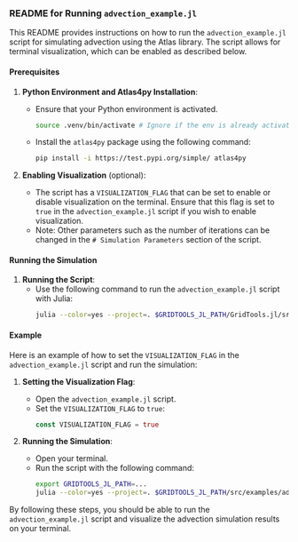 ### README for Running `advection_example.jl`

This README provides instructions on how to run the `advection_example.jl` script for simulating advection using the Atlas library. The script allows for terminal visualization, which can be enabled as described below.

#### Prerequisites

1. **Python Environment and Atlas4py Installation**:
   - Ensure that your Python environment is activated.
     ```sh
     source .venv/bin/activate # Ignore if the env is already activated
     ```
   - Install the `atlas4py` package using the following command:
     ```sh
     pip install -i https://test.pypi.org/simple/ atlas4py
     ```

2. **Enabling Visualization** (optional):
   - The script has a `VISUALIZATION_FLAG` that can be set to enable or disable visualization on the terminal. Ensure that this flag is set to `true` in the `advection_example.jl` script if you wish to enable visualization.
   - Note: Other parameters such as the number of iterations can be changed in the `# Simulation Parameters` section of the script.

#### Running the Simulation

1. **Running the Script**:
   - Use the following command to run the `advection_example.jl` script with Julia:
     ```sh
     julia --color=yes --project=. $GRIDTOOLS_JL_PATH/GridTools.jl/src/examples/advection/advection_example.jl
     ```

#### Example

Here is an example of how to set the `VISUALIZATION_FLAG` in the `advection_example.jl` script and run the simulation:

1. **Setting the Visualization Flag**:
   - Open the `advection_example.jl` script.
   - Set the `VISUALIZATION_FLAG` to `true`:
     ```julia
     const VISUALIZATION_FLAG = true
     ```

2. **Running the Simulation**:
   - Open your terminal.
   - Run the script with the following command:
     ```sh
     export GRIDTOOLS_JL_PATH=...
     julia --color=yes --project=. $GRIDTOOLS_JL_PATH/src/examples/advection/advection_example.jl
     ```

By following these steps, you should be able to run the `advection_example.jl` script and visualize the advection simulation results on your terminal.
